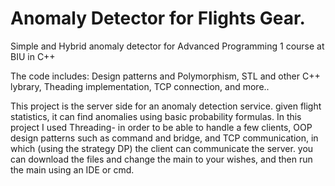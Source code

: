 # Anomaly Detector for Flights Gear.

Simple and Hybrid anomaly detector for Advanced Programming 1 course at BIU in C++

The code includes: Design patterns and Polymorphism, STL and other C++ lybrary, Theading implementation, TCP connection, and more..

This project is the server side for an anomaly detection service. given flight statistics, it can find anomalies using basic probability formulas. In this project I used Threading- in order to be able to handle a few clients, OOP design patterns such as command and bridge, and TCP communication, in which (using the strategy DP) the client can communicate the server. you can download the files and change the main to your wishes, and then run the main using an IDE or cmd.
